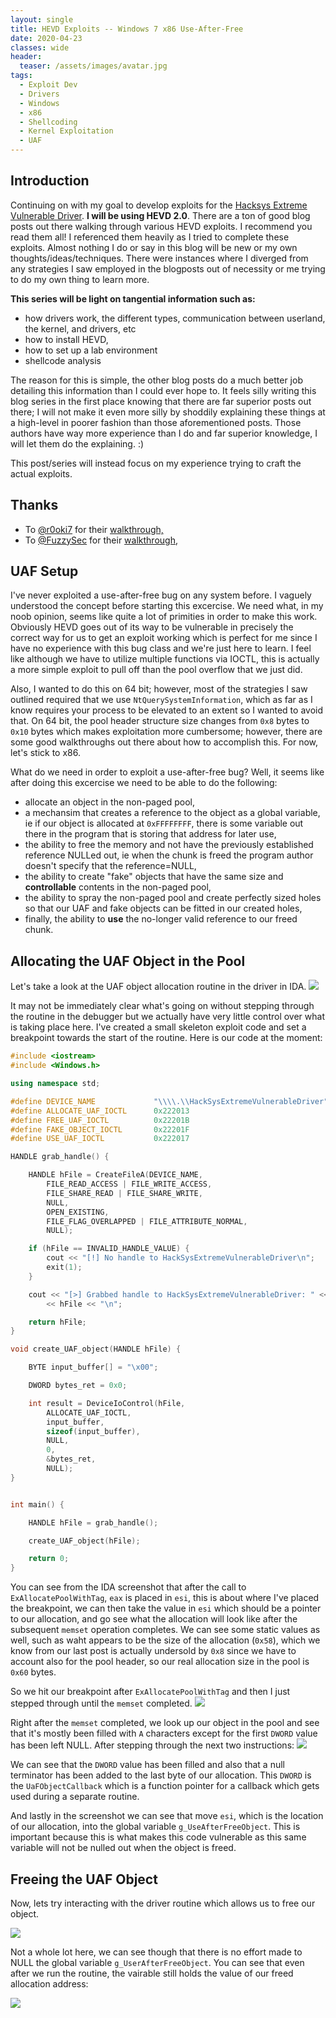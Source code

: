 ```yaml
---
layout: single
title: HEVD Exploits -- Windows 7 x86 Use-After-Free
date: 2020-04-23
classes: wide
header:
  teaser: /assets/images/avatar.jpg
tags:
  - Exploit Dev
  - Drivers
  - Windows
  - x86
  - Shellcoding
  - Kernel Exploitation
  - UAF
---
```


## Introduction
Continuing on with my goal to develop exploits for the [Hacksys Extreme Vulnerable Driver](https://github.com/hacksysteam/HackSysExtremeVulnerableDriver). **I will be using HEVD 2.0**. There are a ton of good blog posts out there walking through various HEVD exploits. I recommend you read them all! I referenced them heavily as I tried to complete these exploits. Almost nothing I do or say in this blog will be new or my own thoughts/ideas/techniques. There were instances where I diverged from any strategies I saw employed in the blogposts out of necessity or me trying to do my own thing to learn more.

**This series will be light on tangential information such as:**
+ how drivers work, the different types, communication between userland, the kernel, and drivers, etc
+ how to install HEVD,
+ how to set up a lab environment
+ shellcode analysis

The reason for this is simple, the other blog posts do a much better job detailing this information than I could ever hope to. It feels silly writing this blog series in the first place knowing that there are far superior posts out there; I will not make it even more silly by shoddily explaining these things at a high-level in poorer fashion than those aforementioned posts. Those authors have way more experience than I do and far superior knowledge, I will let them do the explaining. :)

This post/series will instead focus on my experience trying to craft the actual exploits.

## Thanks
- To [@r0oki7](https://twitter.com/r0otki7) for their [walkthrough,](https://rootkits.xyz/blog/2018/04/kernel-use-after-free/)
- To [@FuzzySec](https://twitter.com/FuzzySec) for their [walkthrough,](http://www.fuzzysecurity.com/tutorials/expDev/19.html)

## UAF Setup
I've never exploited a use-after-free bug on any system before. I vaguely understood the concept before starting this excercise. We need what, in my noob opinion, seems like quite a lot of primities in order to make this work. Obviously HEVD goes out of its way to be vulnerable in precisely the correct way for us to get an exploit working which is perfect for me since I have no experience with this bug class and we're just here to learn. I feel like although we have to utilize multiple functions via IOCTL, this is actually a more simple exploit to pull off than the pool overflow that we just did. 

Also, I wanted to do this on 64 bit; however, most of the strategies I saw outlined required that we use `NtQuerySystemInformation`, which as far as I know requires your process to be elevated to an extent so I wanted to avoid that. On 64 bit, the pool header structure size changes from `0x8` bytes to `0x10` bytes which makes exploitation more cumbersome; however, there are some good walkthroughs out there about how to accomplish this. For now, let's stick to x86. 

What do we need in order to exploit a use-after-free bug? Well, it seems like after doing this excercise we need to be able to do the following: 
+ allocate an object in the non-paged pool,
+ a mechansim that creates a reference to the object as a global variable, ie if our object is allocated at `0xFFFFFFFF`, there is some variable out there in the program that is storing that address for later use,
+ the ability to free the memory and not have the previously established reference NULLed out, ie when the chunk is freed the program author doesn't specify that the reference=NULL,
+ the ability to create "fake" objects that have the same size and **controllable** contents in the non-paged pool,
+ the ability to spray the non-paged pool and create perfectly sized holes so that our UAF and fake objects can be fitted in our created holes,
+ finally, the ability to **use** the no-longer valid reference to our freed chunk. 

## Allocating the UAF Object in the Pool
Let's take a look at the UAF object allocation routine in the driver in IDA. 
![](/assets/images/AWE/1uaf.PNG)

It may not be immediately clear what's going on without stepping through the routine in the debugger but we actually have very little control over what is taking place here. I've created a small skeleton exploit code and set a breakpoint towards the start of the routine. Here is our code at the moment:
```cpp
#include <iostream>
#include <Windows.h>

using namespace std;

#define DEVICE_NAME             "\\\\.\\HackSysExtremeVulnerableDriver"
#define ALLOCATE_UAF_IOCTL      0x222013
#define FREE_UAF_IOCTL          0x22201B
#define FAKE_OBJECT_IOCTL       0x22201F
#define USE_UAF_IOCTL           0x222017

HANDLE grab_handle() {

    HANDLE hFile = CreateFileA(DEVICE_NAME,
        FILE_READ_ACCESS | FILE_WRITE_ACCESS,
        FILE_SHARE_READ | FILE_SHARE_WRITE,
        NULL,
        OPEN_EXISTING,
        FILE_FLAG_OVERLAPPED | FILE_ATTRIBUTE_NORMAL,
        NULL);

    if (hFile == INVALID_HANDLE_VALUE) {
        cout << "[!] No handle to HackSysExtremeVulnerableDriver\n";
        exit(1);
    }

    cout << "[>] Grabbed handle to HackSysExtremeVulnerableDriver: " << hex
        << hFile << "\n";

    return hFile;
}

void create_UAF_object(HANDLE hFile) {

    BYTE input_buffer[] = "\x00";

    DWORD bytes_ret = 0x0;

    int result = DeviceIoControl(hFile,
        ALLOCATE_UAF_IOCTL,
        input_buffer,
        sizeof(input_buffer),
        NULL,
        0,
        &bytes_ret,
        NULL);
}


int main() {

    HANDLE hFile = grab_handle();

    create_UAF_object(hFile);

    return 0;
}
```

You can see from the IDA screenshot that after the call to `ExAllocatePoolWithTag`, `eax` is placed in `esi`, this is about where I've placed the breakpoint, we can then take the value in `esi` which should be a pointer to our allocation, and go see what the allocation will look like after the subsequent `memset` operation completes. We can see some static values as well, such as waht appears to be the size of the allocation (`0x58`), which we know from our last post is actually undersold by `0x8` since we have to account also for the pool header, so our real allocation size in the pool is `0x60` bytes. 

So we hit our breakpoint after `ExAllocatePoolWithTag` and then I just stepped through until the `memset` completed. 
![](/assets/images/AWE/2uaf.PNG)

Right after the `memset` completed, we look up our object in the pool and see that it's mostly been filled with `A` characters except for the first `DWORD` value has been left NULL. After stepping through the next two instructions:
![](/assets/images/AWE/3uaf.PNG)

We can see that the `DWORD` value has been filled and also that a null terminator has been added to the last byte of our allocation. This `DWORD` is the `UaFObjectCallback` which is a function pointer for a callback which gets used during a separate routine. 

And lastly in the screenshot we can see that move `esi`, which is the location of our allocation, into the global variable `g_UseAfterFreeObject`. This is important because this is what makes this code vulnerable as this same variable will not be nulled out when the object is freed. 

## Freeing the UAF Object
Now, lets try interacting with the driver routine which allows us to free our object. 

![](/assets/images/AWE/4uaf.PNG)

Not a whole lot here, we can see though that there is no effort made to NULL the global variable `g_UserAfterFreeObject`. You can see that even after we run the routine, the vairable still holds the value of our freed allocation address: 

![](/assets/images/AWE/5uaf.PNG)


